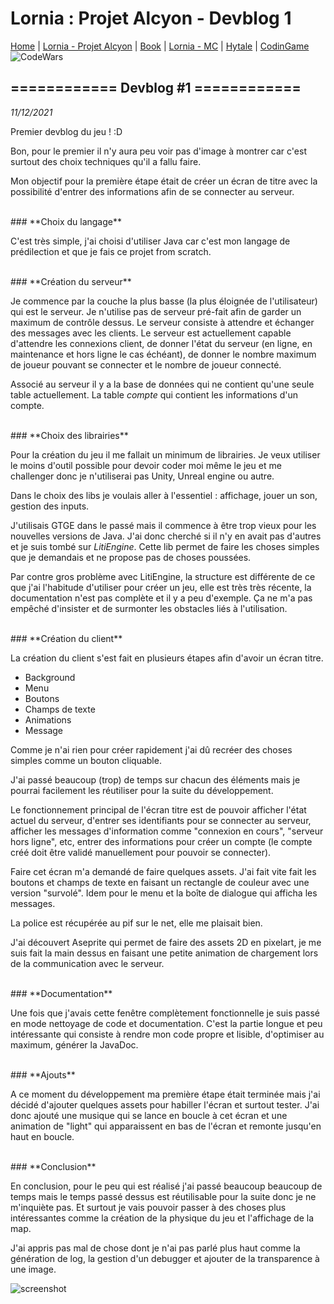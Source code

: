 # Lornia : Projet Alcyon - Devblog 1

[Home](https://evury.github.io/lornia)
 | [Lornia - Projet Alcyon](https://evury.github.io/lornia/Lornia-ProjetAlcyon)
 | [Book](https://evury.github.io/lornia/Book)
 | [Lornia - MC](https://evury.github.io/lornia/Lornia-MC)
 | [Hytale](https://evury.github.io/lornia/Hytale)
 | [CodinGame](https://www.codingame.com/profile/b6e09c38b3e3ffd760cd0d21a064cfb87922051)
 ![CodeWars](https://www.codewars.com/users/Evury/badges/small)


## **============ Devblog #1 ============**

*11/12/2021*

Premier devblog du jeu ! :D


Bon, pour le premier il n'y aura peu voir pas d'image à montrer car c'est surtout des choix techniques qu'il a fallu faire.

Mon objectif pour la première étape était de créer un écran de titre avec la possibilité d'entrer des informations afin de se connecter au serveur.


<br/>
### **Choix du langage**

C'est très simple, j'ai choisi d'utiliser Java car c'est mon langage de prédilection et que je fais ce projet from scratch.

<br/>
### **Création du serveur**

Je commence par la couche la plus basse (la plus éloignée de l'utilisateur) qui est le serveur. Je n'utilise pas de serveur pré-fait afin de garder un maximum de contrôle dessus. Le serveur consiste à attendre et échanger des messages avec les clients. Le serveur est actuellement capable d'attendre les connexions client, de donner l'état du serveur (en ligne, en maintenance et hors ligne le cas échéant), de donner le nombre maximum de joueur pouvant se connecter et le nombre de joueur connecté.

Associé au serveur il y a la base de données qui ne contient qu'une seule table actuellement. La table *compte* qui contient les informations d'un compte.


<br/>
### **Choix des librairies**

Pour la création du jeu il me fallait un minimum de librairies. Je veux utiliser le moins d'outil possible pour devoir coder moi même le jeu et me challenger donc je n'utiliserai pas Unity, Unreal engine ou autre.

Dans le choix des libs je voulais aller à l'essentiel : affichage, jouer un son, gestion des inputs.

J'utilisais GTGE dans le passé mais il commence à être trop vieux pour les nouvelles versions de Java. J'ai donc cherché si il n'y en avait pas d'autres et je suis tombé sur *LitiEngine*. Cette lib permet de faire les choses simples que je demandais et ne propose pas de choses poussées.

Par contre gros problème avec LitiEngine, la structure est différente de ce que j'ai l'habitude d'utiliser pour créer un jeu, elle est très très récente, la documentation n'est pas complète et il y a peu d'exemple. Ça ne m'a pas empêché d'insister et de surmonter les obstacles liés à l'utilisation.


<br/>
### **Création du client**

La création du client s'est fait en plusieurs étapes afin d'avoir un écran titre.
- Background
- Menu
- Boutons
- Champs de texte
- Animations
- Message

Comme je n'ai rien pour créer rapidement j'ai dû recréer des choses simples comme un bouton cliquable.

J'ai passé beaucoup (trop) de temps sur chacun des éléments mais je pourrai facilement les réutiliser pour la suite du développement.

Le fonctionnement principal de l'écran titre est de pouvoir afficher l'état actuel du serveur, d'entrer ses identifiants pour se connecter au serveur, afficher les messages d'information comme "connexion en cours", "serveur hors ligne", etc, entrer des informations pour créer un compte (le compte créé doit être validé manuellement pour pouvoir se connecter).



Faire cet écran m'a demandé de faire quelques assets. J'ai fait vite fait les boutons et champs de texte en faisant un rectangle de couleur avec une version "survolé". Idem pour le menu et la boîte de dialogue qui afficha les messages.

La police est récupérée au pif sur le net, elle me plaisait bien.

J'ai découvert Aseprite qui permet de faire des assets 2D en pixelart, je me suis fait la main dessus en faisant une petite animation de chargement lors de la communication avec le serveur.


<br/>
### **Documentation**

Une fois que j'avais cette fenêtre complètement fonctionnelle je suis passé en mode nettoyage de code et documentation. C'est la partie longue et peu intéressante qui consiste à rendre mon code propre et lisible, d'optimiser au maximum, générer la JavaDoc.


<br/>
### **Ajouts**


A ce moment du développement ma première étape était terminée mais j'ai décidé d'ajouter quelques assets pour habiller l'écran et surtout tester. J'ai donc ajouté une musique qui se lance en boucle à cet écran et une animation de "light" qui apparaissent en bas de l'écran et remonte jusqu'en haut en boucle.


<br/>
### **Conclusion**

En conclusion, pour le peu qui est réalisé j'ai passé beaucoup beaucoup de temps mais le temps passé dessus est réutilisable pour la suite donc je ne m'inquiète pas. Et surtout je vais pouvoir passer à des choses plus intéressantes comme la création de la physique du jeu et l'affichage de la map.

J'ai appris pas mal de chose dont je n'ai pas parlé plus haut comme la génération de log, la gestion d'un debugger et ajouter de la transparence à une image.

![screenshot](https://evury.github.io/lornia/Lornia-ProjetAlcyon/devblog1/img/ecrantitre.jpg)